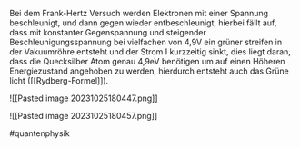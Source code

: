 Bei dem Frank-Hertz Versuch werden Elektronen mit einer Spannung beschleunigt, und dann gegen wieder entbeschleunigt, hierbei fällt auf, dass mit konstanter Gegenspannung und steigender Beschleunigungsspannung bei vielfachen von 4,9V ein grüner streifen in der Vakuumröhre entsteht und der Strom I kurzzeitig sinkt, dies liegt daran, dass die Quecksilber Atom genau 4,9eV benötigen um auf einen Höheren Energiezustand angehoben zu werden, hierdurch entsteht auch das Grüne licht ([[Rydberg-Formel]]).

![[Pasted image 20231025180447.png]]

![[Pasted image 20231025180457.png]]

#quantenphysik 